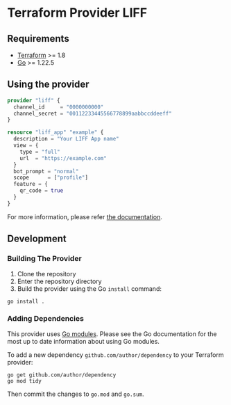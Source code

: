# Terraform Provider LIFF

## Requirements

- [Terraform](https://developer.hashicorp.com/terraform/downloads) >= 1.8
- [Go](https://golang.org/doc/install) >= 1.22.5

## Using the provider

```terraform
provider "liff" {
  channel_id     = "0000000000"
  channel_secret = "00112233445566778899aabbccddeeff"
}

resource "liff_app" "example" {
  description = "Your LIFF App name"
  view = {
    type = "full"
    url  = "https://example.com"
  }
  bot_prompt = "normal"
  scope      = ["profile"]
  feature = {
    qr_code = true
  }
}
```

For more information, please refer [the documentation](https://registry.terraform.io/providers/kamataryo/liff/latest/docs).

## Development
 
### Building The Provider

1. Clone the repository
1. Enter the repository directory
1. Build the provider using the Go `install` command:

```shell
go install .
```

### Adding Dependencies

This provider uses [Go modules](https://github.com/golang/go/wiki/Modules).
Please see the Go documentation for the most up to date information about using Go modules.

To add a new dependency `github.com/author/dependency` to your Terraform provider:

```shell
go get github.com/author/dependency
go mod tidy
```

Then commit the changes to `go.mod` and `go.sum`.
